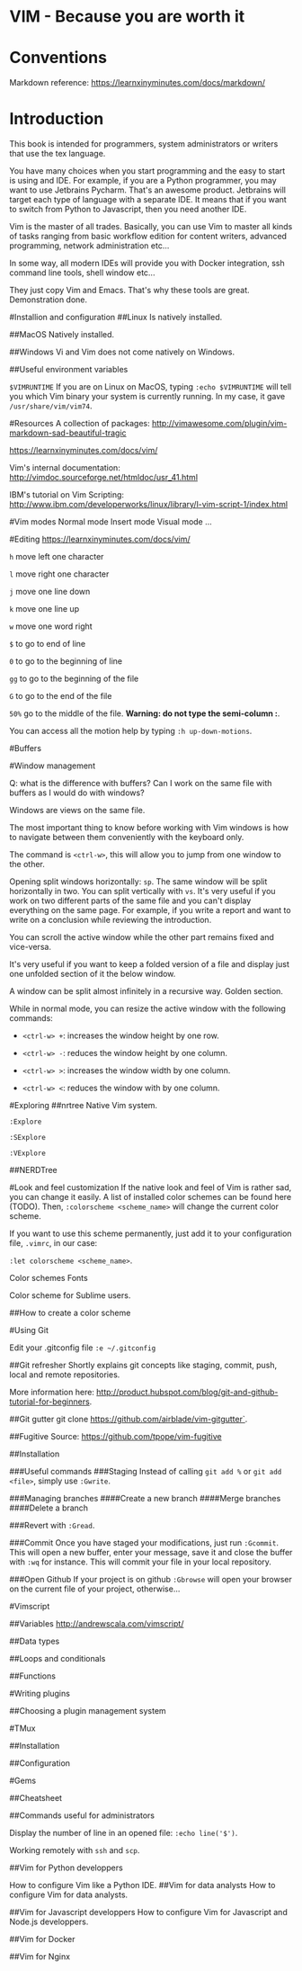 # VIM - Because you are worth it

# Conventions
Markdown reference:
https://learnxinyminutes.com/docs/markdown/
# Introduction
This book is intended for programmers, system administrators or writers
that use the tex language.

You have many choices when you start programming and the easy to start
is using and IDE. For example, if you are a Python programmer, you
may want to use Jetbrains Pycharm. That's an awesome product. 
Jetbrains will target each type of language with a separate IDE. It means
that if you want to switch from Python to Javascript, then you need another
IDE.

Vim is the master of all trades. Basically, you can use Vim to master all kinds
of tasks ranging from basic workflow edition for content writers,
advanced programming, network administration etc...

In some way, all modern IDEs will provide you with Docker integration, ssh
command line tools, shell window etc...

They just copy Vim and Emacs. That's why these tools are great. Demonstration done.


#Installion and configuration
##Linux
Is natively installed.

##MacOS
Natively installed.

##Windows
Vi and Vim does not come natively on Windows.

##Useful environment variables

`$VIMRUNTIME`
If you are on Linux on MacOS, typing `:echo $VIMRUNTIME` will tell you which
Vim binary your system is currently running. In my case, it gave `/usr/share/vim/vim74`.

#Resources
A collection of packages:
http://vimawesome.com/plugin/vim-markdown-sad-beautiful-tragic

https://learnxinyminutes.com/docs/vim/

Vim's internal documentation: http://vimdoc.sourceforge.net/htmldoc/usr_41.html

IBM's tutorial on Vim Scripting: http://www.ibm.com/developerworks/linux/library/l-vim-script-1/index.html

#Vim modes
Normal mode
Insert mode
Visual mode
...

#Editing
https://learnxinyminutes.com/docs/vim/

`h` move left one character

`l` move right one character

`j` move one line down

`k` move one line up

`w` move one word right

`$` to go to end of line

`0` to go to the beginning of line

`gg` to go to the beginning of the file

`G` to go to the end of the file

`50%` go to the middle of the file. **Warning: do not type the semi-column :**.

You can access all the motion help by typing `:h up-down-motions`.


#Buffers


#Window management

Q: what is the difference with buffers? Can I work on the same file with buffers
as I would do with windows?

Windows are views on the same file.

The most important thing to know before working with Vim windows is how to 
navigate between them conveniently with the keyboard only.

The command is `<ctrl-w>`, this will allow you to jump from one window to the
other.

Opening split windows horizontally: `sp`. The same window will be split horizontally in two.
You can split vertically with `vs`.
It's very useful if you work on two different parts of the same file and 
you can't display everything on the same page. For example, if you write a 
report and want to write on a conclusion while reviewing the introduction.

You can scroll the active window while the other part remains fixed and
vice-versa.

It's very useful if you want to keep a folded version of a file and display
just one unfolded section of it the below window.

A window can be split almost infinitely in a recursive way. Golden section.

While in normal mode, you can resize the active window with the following
commands:

* `<ctrl-w> +`: increases the window height by one row.

* `<ctrl-w> -`: reduces the window height by one column.

* `<ctrl-w> >`: increases the window width by one column.

* `<ctrl-w> <`: reduces the window with by one column.

#Exploring
##nrtree
Native Vim system.

`:Explore`

`:SExplore`

`:VExplore`

##NERDTree

#Look and feel customization
If the native look and feel of Vim is rather sad, you can change it easily.
A list of installed color schemes can be found here (TODO).
Then, `:colorscheme <scheme_name>` will change the current color scheme.

If you want to use this scheme permanently, just add it to your configuration
file, `.vimrc`, in our case:

`:let colorscheme <scheme_name>`.


Color schemes
Fonts

Color scheme for Sublime users.
 
##How to create a color scheme

#Using Git

Edit your .gitconfig file
`:e ~/.gitconfig`

##Git refresher
Shortly explains git concepts like staging, commit, push, local and remote
repositories.

More information here: http://product.hubspot.com/blog/git-and-github-tutorial-for-beginners.

##Git gutter
git clone https://github.com/airblade/vim-gitgutter`.

##Fugitive
Source: https://github.com/tpope/vim-fugitive

##Installation

###Useful commands
###Staging 
Instead of calling `git add %` or `git add <file>`, simply use `:Gwrite`.

###Managing branches
####Create a new branch
####Merge branches
####Delete a branch

###Revert 
with `:Gread`.

###Commit
Once you have staged your modifications, just run `:Gcommit`.
This will open a new buffer, enter your message, save it and close the buffer
with `:wq` for instance. This will commit your file in your local repository.

###Open Github
If your project is on github `:Gbrowse` will open your browser on the current 
file of your project, otherwise...

#Vimscript

##Variables
http://andrewscala.com/vimscript/

##Data types

##Loops and conditionals

##Functions

#Writing plugins

##Choosing a plugin management system

#TMux

##Installation

##Configuration

#Gems

##Cheatsheet

##Commands useful for administrators

Display the number of line in an opened file: `:echo line('$')`.

Working remotely with `ssh` and `scp`.

##Vim for Python developpers

How to configure Vim like a Python IDE.
##Vim for data analysts
How to configure Vim for data analysts.

##Vim for Javascript developpers
How to configure Vim for Javascript and Node.js developpers.

##Vim for Docker

##Vim for Nginx
